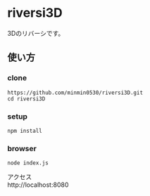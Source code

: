 # riversi3D

3Dのリバーシです。

## 使い方
  
### clone
```
https://github.com/minmin0530/riversi3D.git
cd riversi3D
```
### setup
```
npm install
```
### browser
```
node index.js
```
  
アクセス  
http://localhost:8080